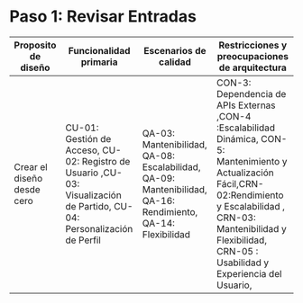 # Paso 1: Revisar Entradas
| Proposito de diseño| Funcionalidad primaria | Escenarios de calidad | Restricciones y preocupaciones de arquitectura|
|---|---|---|--|
Crear el diseño desde cero | CU-01: Gestión de Acceso, CU-02: Registro de Usuario	,CU-03: Visualización de Partido, CU-04: Personalización de Perfil| QA-03: Mantenibilidad, QA-08: Escalabilidad, QA-09: Mantenibilidad, QA-16: Rendimiento, QA-14: Flexibilidad| CON-3: Dependencia de APIs Externas	,CON-4	:Escalabilidad Dinámica, CON-5: Mantenimiento y Actualización Fácil,CRN-02:Rendimiento y Escalabilidad ,  CRN-03: Mantenibilidad y Flexibilidad, CRN-05	: Usabilidad y Experiencia del Usuario, 
